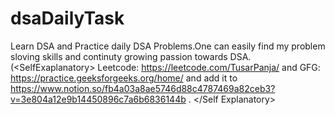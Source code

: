 # dsaDailyTask
Learn DSA and Practice daily DSA Problems.One can easily find my problem sloving skills and continuty growing passion towards DSA. 
(&lt;SelfExaplanatory> Leetcode: https://leetcode.com/TusarPanja/ and GFG:  https://practice.geeksforgeeks.org/home/ and add it to https://www.notion.so/fb4a03a8ae5746d88c4787469a82ceb3?v=3e804a12e9b14450896c7a6b6836144b . &lt;/Self Explanatory>
